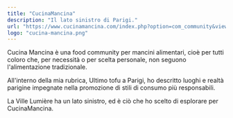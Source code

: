 ```yaml
---
title: "CucinaMancina"
description: "Il lato sinistro di Parigi."
url: "https://www.cucinamancina.com/index.php?option=com_community&view=profile&userid=1049&Itemid=173"
logo: "cucina-mancina.png"
---
```


Cucina Mancina è una food community per mancini alimentari, cioè per tutti coloro che, per necessità o per scelta personale, non seguono l'alimentazione tradizionale.

All'interno della mia rubrica, Ultimo tofu a Parigi, ho descritto luoghi e realtà parigine impegnate nella promozione di stili di consumo più responsabili.

La Ville Lumière ha un lato sinistro, ed è ciò che ho scelto di esplorare per CucinaMancina.